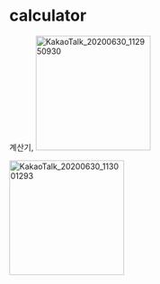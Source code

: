 # calculator
계산기, 
<img width="204" alt="KakaoTalk_20200630_112950930" src="https://user-images.githubusercontent.com/62014934/86076786-a6eb8d00-bac5-11ea-827e-886b01096284.png">

<img width="204" alt="KakaoTalk_20200630_113001293" src="https://user-images.githubusercontent.com/62014934/86076824-bf5ba780-bac5-11ea-8ab7-c168b7efed02.png">
